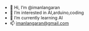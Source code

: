 - 👋 Hi, I’m @imanlangaran
- 👀 I’m interested in AI,arduino,coding
- 🌱 I’m currently learning AI
- 📫 imanlangaran@gmail.com

<!---
imanlangaran/imanlangaran is a ✨ special ✨ repository because its `README.md` (this file) appears on your GitHub profile.
You can click the Preview link to take a look at your changes.
--->
